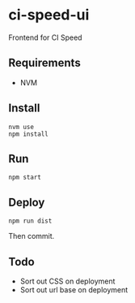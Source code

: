 # ci-speed-ui
Frontend for CI Speed

## Requirements

* NVM

## Install

```
nvm use
npm install
```

## Run

```
npm start
```

## Deploy

```
npm run dist
```

Then commit.

## Todo

* Sort out CSS on deployment
* Sort out url base on deployment
